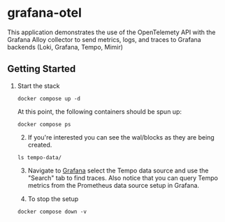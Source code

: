 # grafana-otel

This application demonstrates the use of the OpenTelemety API with the Grafana Alloy collector to send metrics, logs, and traces to Grafana backends (Loki, Grafana, Tempo, Mimir)

## Getting Started

1. Start the stack

   ```
   docker compose up -d
   ```

   At this point, the following containers should be spun up:

   ```
   docker compose ps
   ```

   2. If you're interested you can see the wal/blocks as they are being created.

   ```
   ls tempo-data/
   ```

   3. Navigate to [Grafana](http://localhost:3000/explore) select the Tempo data source and use the "Search"
      tab to find traces. Also notice that you can query Tempo metrics from the Prometheus data source setup in
      Grafana.

   4. To stop the setup

   ```
   docker compose down -v
   ```
